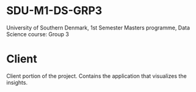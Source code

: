 # SDU-M1-DS-GRP3
University of Southern Denmark, 1st Semester Masters programme, Data Science course: Group 3

# Client
Client portion of the project. Contains the application that visualizes the insights.
